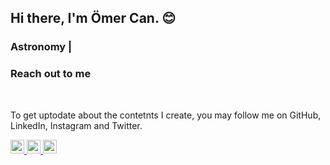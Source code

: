 ## Hi there, I'm Ömer Can. :blush:

### Astronomy |


### Reach out to me

<br />

To get uptodate about the contetnts I create, you may follow me on GitHub, LinkedIn, Instagram and Twitter.

[<img width="22" src="https://unpkg.com/simple-icons@v9/icons/instagram.svg" aling="left" />
][Instagram]
[<img width="22" src="https://unpkg.com/simple-icons@v9/icons/linkedin.svg" aling="left" />
][linkedin]
[<img width="22" src="https://unpkg.com/simple-icons@v9/icons/x.svg" aling="left" />
][twitter]

[Instagram]:https://www.instagram.com/mrcngkky/
[linkedin]:https://www.linkedin.com/in/%C3%B6mer-can-g%C3%B6kkaya-20718623a/
[twitter]:https://twitter.com/Nai_IV
